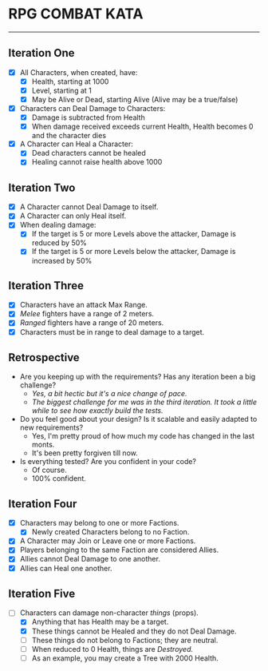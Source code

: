 # RPG COMBAT KATA

---

## **Iteration One**

- [x] All Characters, when created, have:
    - [x] Health, starting at 1000
    - [x] Level, starting at 1
    - [x] May be Alive or Dead, starting Alive (Alive may be a true/false)
- [x] Characters can Deal Damage to Characters:
    - [x] Damage is subtracted from Health
    - [x] When damage received exceeds current Health, Health becomes 0 and the character dies
- [x] A Character can Heal a Character:
    - [x] Dead characters cannot be healed
    - [x] Healing cannot raise health above 1000

## **Iteration Two**

- [x] A Character cannot Deal Damage to itself.
- [x] A Character can only Heal itself.
- [x] When dealing damage:
    - [x] If the target is 5 or more Levels above the attacker, Damage is reduced by 50%
    - [x] If the target is 5 or more Levels below the attacker, Damage is increased by 50%

## **Iteration Three**

- [x] Characters have an attack Max Range.
- [x] *Melee* fighters have a range of 2 meters.
- [x] *Ranged* fighters have a range of 20 meters.
- [x] Characters must be in range to deal damage to a target.

## **Retrospective**

- Are you keeping up with the requirements? Has any iteration been a big challenge?
  - *Yes, a bit hectic but it's a nice change of pace.* 
  - *The biggest challenge for me was in the third iteration. It took a little while to see how exactly build the tests.*
- Do you feel good about your design? Is it scalable and easily adapted to new requirements?
  - Yes, I'm pretty proud of how much my code has changed in the last monts.
  - It's been pretty forgiven till now.
- Is everything tested? Are you confident in your code?
  - Of course. 
  - 100% confident.

## **Iteration Four**

- [x] Characters may belong to one or more Factions.
    - [x] Newly created Characters belong to no Faction.
- [x] A Character may Join or Leave one or more Factions.
- [x] Players belonging to the same Faction are considered Allies.
- [x] Allies cannot Deal Damage to one another.
- [x] Allies can Heal one another.

## **Iteration Five**

- [ ] Characters can damage non-character *things* (props).
    - [x] Anything that has Health may be a target.
    - [x] These things cannot be Healed and they do not Deal Damage.
    - [ ] These things do not belong to Factions; they are neutral.
    - [ ] When reduced to 0 Health, things are *Destroyed.*
    - [ ] As an example, you may create a Tree with 2000 Health.